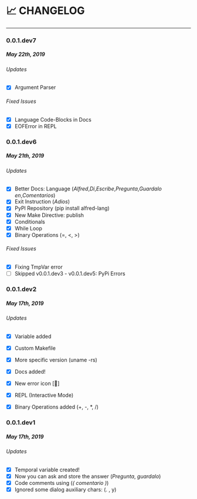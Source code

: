 # :chart_with_upwards_trend: CHANGELOG
---

### 0.0.1.dev7
##### May 22th, 2019

###### Updates
- [x] Argument Parser

###### Fixed Issues
- [x] Language Code-Blocks in Docs
- [x] EOFError in REPL

### 0.0.1.dev6
##### May 21th, 2019

###### Updates
- [x] Better Docs: Language (*Alfred*,*Di*,*Escribe*,*Pregunta*,*Guardalo en*,*Comentarios*)
- [x] Exit Instruction (*Adios*)
- [x] PyPI Repository (pip install alfred-lang)
- [x] New Make Directive: publish
- [x] Conditionals
- [x] While Loop
- [x] Binary Operations (=, <, >)

###### Fixed Issues
- [x] Fixing TmpVar error
- [ ] Skipped v0.0.1.dev3 - v0.0.1.dev5: PyPi Errors

### 0.0.1.dev2
##### May 17th, 2019

###### Updates
- [x] Variable added
- [x] Custom Makefile
- [x] More specific version (uname -rs)
- [x] Docs added!
- [x] New error icon [🐛]
- [x] REPL (Interactive Mode)
- [x] Binary Operations added (+, -, \*, /)


### 0.0.1.dev1
##### May 17th, 2019

###### Updates
- [x] Temporal variable created!
- [x] Now you can ask and store the answer (*Pregunta*, *guardalo*)
- [x] Code comments using (*( comentario )*)
- [x] Ignored some dialog auxiliary chars: (. , y)
